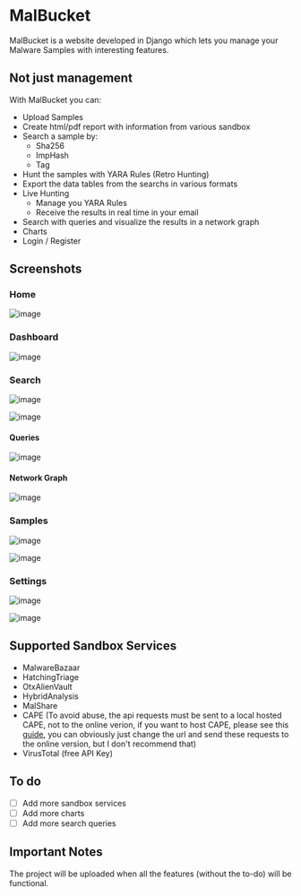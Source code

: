 # MalBucket

MalBucket is a website developed in Django which lets you manage your Malware Samples with interesting features.


## Not just management

With MalBucket you can:

- Upload Samples
- Create html/pdf report with information from various sandbox
- Search a sample by:
  - Sha256
  - ImpHash
  - Tag
- Hunt the samples with YARA Rules (Retro Hunting)
- Export the data tables from the searchs in various formats
- Live Hunting
  - Manage you YARA Rules
  - Receive the results in real time in your email
- Search with queries and visualize the results in a network graph
- Charts
- Login / Register

## Screenshots

### Home
![image](https://user-images.githubusercontent.com/52568048/130370400-bf2af1fa-ff9f-43b6-be8a-9c771b012630.png)

### Dashboard
![image](https://user-images.githubusercontent.com/52568048/130370429-a14fc282-3176-4652-b46e-774d52e11764.png)

### Search
![image](https://user-images.githubusercontent.com/52568048/130371647-794cbf72-e556-487d-b0bb-968042bff5a8.png)

![image](https://user-images.githubusercontent.com/52568048/130371669-b7de2b2d-1e05-490b-bfaf-59ee95ee0fb5.png)

#### Queries
![image](https://user-images.githubusercontent.com/52568048/130372270-28a0d50b-e28f-4648-bbeb-c3a64632c7bd.png)


#### Network Graph
![image](https://user-images.githubusercontent.com/52568048/130371708-48e05783-5628-4b34-8085-094a0edd9dc3.png)

### Samples
![image](https://user-images.githubusercontent.com/52568048/130371725-de90adae-4c99-4e2f-b758-b5957d087445.png)

![image](https://user-images.githubusercontent.com/52568048/130371734-467b332a-8ead-4d3a-bf99-1e729fbc55d2.png)

### Settings
![image](https://user-images.githubusercontent.com/52568048/130371955-4165e3d7-cee1-4fb4-9726-0d1c1b5d3caa.png)

![image](https://user-images.githubusercontent.com/52568048/130371970-3a7b7a64-a9e1-4576-84d9-d2724cc11d39.png)


## Supported Sandbox Services

- MalwareBazaar
- HatchingTriage
- OtxAlienVault
- HybridAnalysis
- MalShare
- CAPE (To avoid abuse, the api requests must be sent to a local hosted CAPE, not to the online verion, if you want to host CAPE, please see this [guide](https://github.com/Finch4/Malware-Analysis-Reports/blob/master/CAPEv2Setup.MD), you can obviously just change the url and send these requests to the online version, but I don't recommend that)
- VirusTotal (free API Key)

## To do

- [ ] Add more sandbox services
- [ ] Add more charts
- [ ] Add more search queries

## Important Notes

The project will be uploaded when all the features (without the to-do) will be functional.

